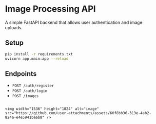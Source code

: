 # Image Processing API

A simple FastAPI backend that allows user authentication and image uploads.

## Setup
```bash
pip install -r requirements.txt
uvicorn app.main:app --reload
```

## Endpoints
- `POST /auth/register`
- `POST /auth/login`
- `POST /images`
```

<img width="1536" height="1024" alt="image" src="https://github.com/user-attachments/assets/60f8bb36-313e-4ab2-824a-e4e5941ba6b8" />
